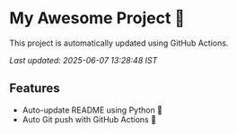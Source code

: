 # My Awesome Project 🚀

This project is automatically updated using GitHub Actions.

_Last updated: 2025-06-07 13:28:48 IST_

## Features
- Auto-update README using Python 🐍
- Auto Git push with GitHub Actions 🤖
